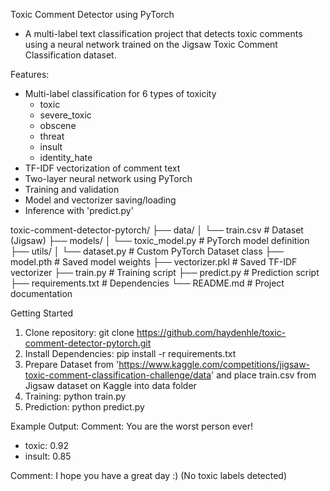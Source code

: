 
Toxic Comment Detector using PyTorch
- A multi-label text classification project that detects toxic comments using a neural network trained on the Jigsaw Toxic Comment Classification dataset.

Features:
- Multi-label classification for 6 types of toxicity
  - toxic
  - severe_toxic
  - obscene
  - threat
  - insult
  - identity_hate
- TF-IDF vectorization of comment text
- Two-layer neural network using PyTorch
- Training and validation
- Model and vectorizer saving/loading
- Inference with 'predict.py'

toxic-comment-detector-pytorch/
├── data/
│ └── train.csv # Dataset (Jigsaw)
├── models/
│ └── toxic_model.py # PyTorch model definition
├── utils/
│ └── dataset.py # Custom PyTorch Dataset class
├── model.pth # Saved model weights
├── vectorizer.pkl # Saved TF-IDF vectorizer
├── train.py # Training script
├── predict.py # Prediction script
├── requirements.txt # Dependencies
└── README.md # Project documentation

Getting Started
1. Clone repository:
   git clone https://github.com/haydenhle/toxic-comment-detector-pytorch.git
2. Install Dependencies:
   pip install -r requirements.txt
3. Prepare Dataset from 'https://www.kaggle.com/competitions/jigsaw-toxic-comment-classification-challenge/data'
   and place train.csv from Jigsaw dataset on Kaggle into data folder
4. Training:
   python train.py
5. Prediction:
   python predict.py

Example Output:
Comment: You are the worst person ever!
  - toxic: 0.92
  - insult: 0.85

Comment: I hope you have a great day :)
  (No toxic labels detected)
